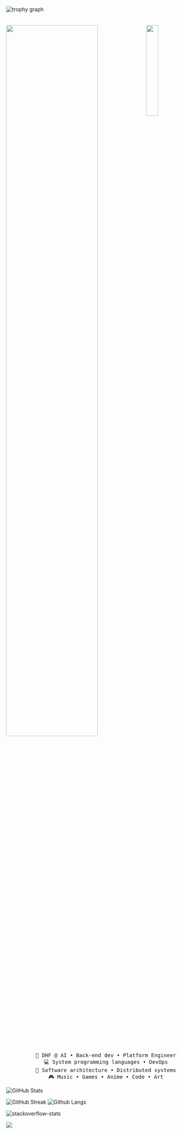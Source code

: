 <div align="justify">
<img src="https://github-profile-trophy.vercel.app/?username=dhfai&theme=juicyfresh&no-frame=true&row=1&&margin-w=20&no-bg=true" alt="trophy graph"  />


<div align="left">
<br><br>
<img src="https://i.pinimg.com/564x/46/10/ff/4610fff4c5a8e4b22a8ff8ee9525fdda.jpg" width="25%" align="right" />
<img src="https://readme-typing-svg.demolab.com?font=Inconsolata&weight=500&size=50&duration=4000&pause=300&color=A7A459&center=true&vCenter=true&multiline=true&repeat=false&random=false&width=1300&height=140&lines=Hello+hello;I'm+dhf.ai%2C+a+computer+science+student" width="70%" />
<br><br>
<pre align="center">
    💼 DHF @ AI • Back-end dev • Platform Engineer
    💻 System programming languages • DevOps
    📖 Software architecture • Distributed systems
    🎮 Music • Games • Anime • Code • Art
</pre>


![GitHub Stats](https://gh-readme-profile.vercel.app/api?username=dhfai&show=reviews,issues_closed,discussions_started,discussions_answered&theme=transparent&show_icons=true&count_private=true&border_color=A7A459&text_color=9f9f9f&icon_color=A7A459&title_color=9f9f9f&bg_color=00000000)

![GitHub Streak](https://streak-stats.demolab.com?user=dhfai&theme=dark&theme=transparent&border=A7A459&ring=A7A459&fire=A7A459&currStreakNum=9f9f9f&sideNums=9f9f9f&currStreakLabel=9f9f9f&sideLabels=9f9f9f&dates=A7A459) ![Github Langs](https://github-readme-stats.vercel.app/api/top-langs/?username=dhfai&hide=css,html,tex&title_color=ffffff&layout=compact&text_color=c9cacc&icon_color=2bbc8a&theme=transparent&border_color=A7A459&langs_count=10)

![stackoverflow-stats](https://github-stackoverflow-readme.vercel.app/?userId=22160920)


[![](https://visitcount.itsvg.in/api?id=dhfai&label=Profile%20Views&icon=1&pretty=true)](https://visitcount.itsvg.in)

</div>
